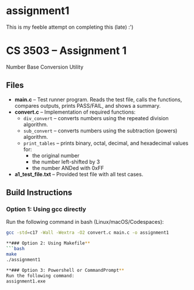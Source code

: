 # assignment1
This is my feeble attempt on completing this (late) :')

# CS 3503 – Assignment 1  
Number Base Conversion Utility

## Files
- **main.c** – Test runner program. Reads the test file, calls the functions, compares outputs, prints PASS/FAIL, and shows a summary.  
- **convert.c** – Implementation of required functions:
  - `div_convert` – converts numbers using the repeated division algorithm.
  - `sub_convert` – converts numbers using the subtraction (powers) algorithm.
  - `print_tables` – prints binary, octal, decimal, and hexadecimal values for:
    - the original number
    - the number left-shifted by 3
    - the number ANDed with 0xFF
- **a1_test_file.txt** – Provided test file with all test cases.

## Build Instructions

### Option 1: Using gcc directly
Run the following command in bash (Linux/macOS/Codespaces):
```bash
gcc -std=c17 -Wall -Wextra -O2 convert.c main.c -o assignment1

**### Option 2: Using Makefile**
```bash
make
./assignment1

**### Option 3: Powershell or CommandPrompt**
Run the following command:
assignment1.exe
